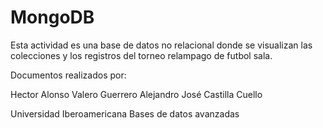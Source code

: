 # MongoDB

Esta actividad es una base de datos no relacional donde
se visualizan las colecciones y los registros del torneo 
relampago de futbol sala.

Documentos realizados por:

Hector Alonso Valero Guerrero
Alejandro José Castilla Cuello

Universidad Iberoamericana
Bases de datos avanzadas
